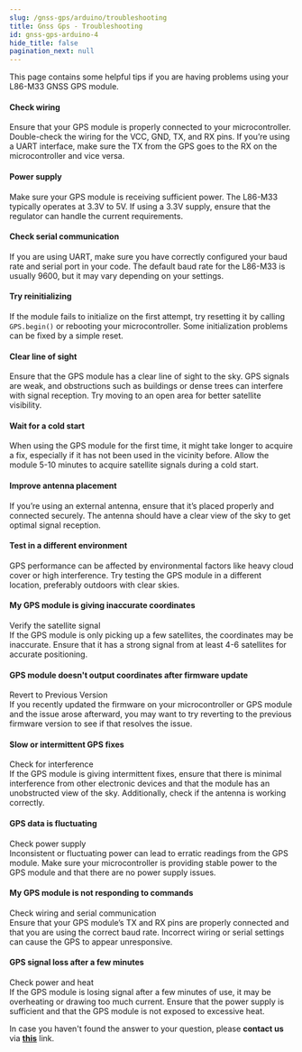 ```yaml
---
slug: /gnss-gps/arduino/troubleshooting
title: Gnss Gps - Troubleshooting
id: gnss-gps-arduino-4
hide_title: false
pagination_next: null
---
```


This page contains some helpful tips if you are having problems using your L86-M33 GNSS GPS module.

<ExpandableSection title="My GPS module won't initialize!">

#### Check wiring  
Ensure that your GPS module is properly connected to your microcontroller. Double-check the wiring for the VCC, GND, TX, and RX pins. If you’re using a UART interface, make sure the TX from the GPS goes to the RX on the microcontroller and vice versa.  

#### Power supply  
Make sure your GPS module is receiving sufficient power. The L86-M33 typically operates at 3.3V to 5V. If using a 3.3V supply, ensure that the regulator can handle the current requirements.

#### Check serial communication  
If you are using UART, make sure you have correctly configured your baud rate and serial port in your code. The default baud rate for the L86-M33 is usually 9600, but it may vary depending on your settings.

#### Try reinitializing  
If the module fails to initialize on the first attempt, try resetting it by calling `GPS.begin()` or rebooting your microcontroller. Some initialization problems can be fixed by a simple reset.

</ExpandableSection>

<ExpandableSection title="My GPS module is not getting a fix!">

#### Clear line of sight  
Ensure that the GPS module has a clear line of sight to the sky. GPS signals are weak, and obstructions such as buildings or dense trees can interfere with signal reception. Try moving to an open area for better satellite visibility.

#### Wait for a cold start  
When using the GPS module for the first time, it might take longer to acquire a fix, especially if it has not been used in the vicinity before. Allow the module 5-10 minutes to acquire satellite signals during a cold start.

#### Improve antenna placement  
If you’re using an external antenna, ensure that it’s placed properly and connected securely. The antenna should have a clear view of the sky to get optimal signal reception.  

#### Test in a different environment  
GPS performance can be affected by environmental factors like heavy cloud cover or high interference. Try testing the GPS module in a different location, preferably outdoors with clear skies.

</ExpandableSection>

<ExpandableSection title="Other common issues">

#### My GPS module is giving inaccurate coordinates  
Verify the satellite signal  
If the GPS module is only picking up a few satellites, the coordinates may be inaccurate. Ensure that it has a strong signal from at least 4-6 satellites for accurate positioning.

#### GPS module doesn't output coordinates after firmware update  
Revert to Previous Version  
If you recently updated the firmware on your microcontroller or GPS module and the issue arose afterward, you may want to try reverting to the previous firmware version to see if that resolves the issue.

#### Slow or intermittent GPS fixes  
Check for interference  
If the GPS module is giving intermittent fixes, ensure that there is minimal interference from other electronic devices and that the module has an unobstructed view of the sky. Additionally, check if the antenna is working correctly.

#### GPS data is fluctuating  
Check power supply  
Inconsistent or fluctuating power can lead to erratic readings from the GPS module. Make sure your microcontroller is providing stable power to the GPS module and that there are no power supply issues.

#### My GPS module is not responding to commands  
Check wiring and serial communication  
Ensure that your GPS module’s TX and RX pins are properly connected and that you are using the correct baud rate. Incorrect wiring or serial settings can cause the GPS to appear unresponsive.

#### GPS signal loss after a few minutes  
Check power and heat  
If the GPS module is losing signal after a few minutes of use, it may be overheating or drawing too much current. Ensure that the power supply is sufficient and that the GPS module is not exposed to excessive heat.

</ExpandableSection>

<InfoBox>In case you haven't found the answer to your question, please **contact us** via [**this**](https://soldered.com/contact/) link.</InfoBox>